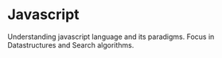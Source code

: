 # Javascript
Understanding javascript language and its paradigms. Focus in Datastructures and Search algorithms.


